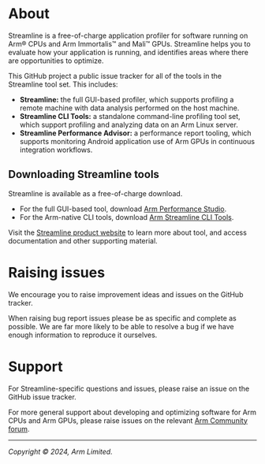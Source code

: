 # About

Streamline is a free-of-charge application profiler for software running on
Arm® CPUs and Arm Immortalis™ and Mali™ GPUs. Streamline helps you to evaluate
how your application is running, and identifies areas where there are
opportunities to optimize.

This GitHub project a public issue tracker for all of the tools in the
Streamline tool set. This includes:

* **Streamline:** the full GUI-based profiler, which supports profiling a
  remote machine with data analysis performed on the host machine.
* **Streamline CLI Tools:** a standalone command-line profiling tool set,
  which support profiling and analyzing data on an Arm Linux server.
* **Streamline Performance Advisor:** a performance report tooling, which
  supports monitoring Android application use of Arm GPUs in continuous
  integration workflows.

## Downloading Streamline tools

Streamline is available as a free-of-charge download.

* For the full GUI-based tool, download [Arm Performance Studio][2].
* For the Arm-native CLI tools, download [Arm Streamline CLI Tools][3].

Visit the [Streamline product website][1] to learn more about tool, and access
documentation and other supporting material.

# Raising issues

We encourage you to raise improvement ideas and issues on the GitHub tracker.

When raising bug report issues please be as specific and complete as possible.
We are far more likely to be able to resolve a bug if we have enough
information to reproduce it ourselves.

# Support

For Streamline-specific questions and issues, please raise an issue on the
GitHub issue tracker.

For more general support about developing and optimizing software for Arm CPUs
and Arm GPUs, please raise issues on the relevant [Arm Community forum][4].

- - -

_Copyright © 2024, Arm Limited._

[1]: https://developer.arm.com/Tools%20and%20Software/Streamline%20Performance%20Analyzer
[2]: https://developer.arm.com/Tools%20and%20Software/Arm%20Performance%20Studio#Software-Download
[3]: https://developer.arm.com/Tools%20and%20Software/Streamline%20Performance%20Analyzer#Software-Download
[4]: https://community.arm.com/support-forums/
